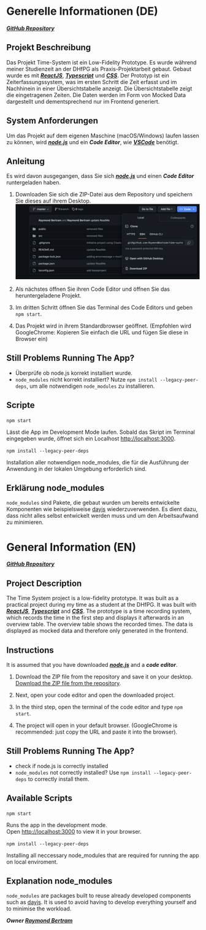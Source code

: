# Generelle Informationen (DE)
***[GitHub Repository](https://github.com/RaymondBertram/time-system)***

## Projekt Beschreibung
Das Projekt Time-System ist ein Low-Fidelity Prototype. Es wurde während meiner Studienzeit an der DHfPG als Praxis-Projektarbeit gebaut. Gebaut wurde es mit ***[ReactJS](https://react.dev)***, ***[Typescript](https://www.typescriptlang.org)*** und ***[CSS](https://www.w3schools.com/css/)***. Der Prototyp ist ein Zeiterfassungssystem, was im ersten Schritt die Zeit erfasst und im Nachhinein in einer Übersichtstabelle anzeigt. Die Übersichtstabelle zeigt die eingetragenen Zeiten. Die Daten werden im Form von Mocked Data dargestellt und dementsprechend nur im Frontend generiert.  

## System Anforderungen
Um das Projekt auf dem eigenen Maschine (macOS/Windows) laufen lassen zu können, wird ***[node.js](https://nodejs.org/de)*** und ein ***Code Editor***, wie ***[VSCode](https://code.visualstudio.com)*** benötigt. 


## Anleitung
Es wird davon ausgegangen, dass Sie sich ***[node.js](https://nodejs.org/de)*** und einen ***Code Editor*** runtergeladen haben. 

1. Downloaden Sie sich die ZIP-Datei aus dem Repository und speichern Sie dieses auf ihrem Desktop.
![Downloaden Sie sich die ZIP-Datei aus dem Repository.](./assets/repository.png)

2. Als nächstes öffnen Sie ihren Code Editor und öffnen Sie das heruntergeladene Projekt. 

3. Im dritten Schritt öffnen Sie das Terminal des Code Editors und geben `npm start`. 

4. Das Projekt wird in ihrem Standardbrowser geöffnet. (Empfohlen wird GoogleChrome: Kopieren Sie einfach die URL und fügen Sie diese in Browser ein)


## Still Problems Running The App?
- Überprüfe ob node.js korrekt installiert wurde. 
- `node_modules` nicht korrekt installiert? Nutze `npm install --legacy-peer-deps`, um alle notwendigen `node_modules` zu installieren. 

## Scripte
`npm start`

Lässt die App im Development Mode laufen.
Sobald das Skript im Terminal eingegeben wurde, öffnet sich ein Localhost [http://localhost:3000](http://localhost:3000). 

`npm install --legacy-peer-deps`

Installation aller notwendigen node_modules, die für die Ausführung der Anwendung in der lokalen Umgebung erforderlich sind.

## Erklärung node_modules
`node_modules` sind Pakete, die gebaut wurden um bereits entwickelte Komponenten wie beispielsweise [dayjs](https://day.js.org) wiederzuverwenden. Es dient dazu, dass nicht alles selbst entwickelt werden muss und um den Arbeitsaufwand zu minimieren. 



# General Information (EN)
***[GitHub Repository](https://github.com/RaymondBertram/time-system)***

## Project Description
The Time System project is a low-fidelity prototype. It was built as a practical project during my time as a student at the DHfPG. It was built with ***[ReactJS](https://react.dev)***, ***[Typescript](https://www.typescriptlang.org)*** and ***[CSS](https://www.w3schools.com/css/)***. The prototype is a time recording system, which records the time in the first step and displays it afterwards in an overview table. The overview table shows the recorded times. The data is displayed as mocked data and therefore only generated in the frontend.

## Instructions
It is assumed that you have downloaded ***[node.js](https://nodejs.org/de)*** and a ***code editor***. 

1. Download the ZIP file from the repository and save it on your desktop.
[Download the ZIP file from the repository](./assets/repository.png).

2. Next, open your code editor and open the downloaded project. 

3. In the third step, open the terminal of the code editor and type `npm start`. 

4. The project will open in your default browser. (GoogleChrome is recommended: just copy the URL and paste it into the browser).

## Still Problems Running The App?
- check if node.js is correctly installed
- `node_modules` not correctly installed? Use `npm install --legacy-peer-deps` to correctly install them. 

## Available Scripts

`npm start`

Runs the app in the development mode.\
Open [http://localhost:3000](http://localhost:3000) to view it in your browser.

`npm install --legacy-peer-deps`

Installing all neccessary node_modules that are required for running the app on local enviroment. 

## Explanation node_modules
`node_modules` are packages built to reuse already developed components such as [dayjs](https://day.js.org). It is used to avoid having to develop everything yourself and to minimise the workload.

***Owner [Raymond Bertram](https://github.com/RaymondBertram)***